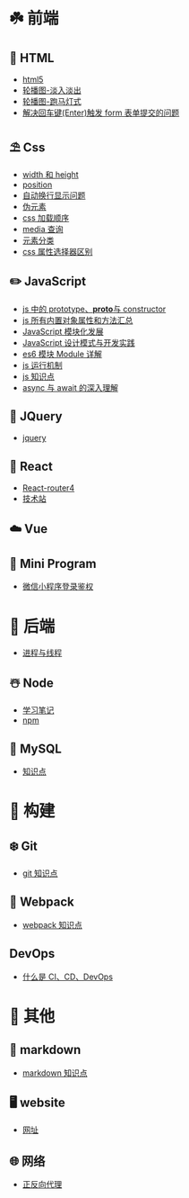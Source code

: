# ☘️ 前端

<!-- *** -->

## 🍭 HTML

- [html5](notes/html/html5.md)
- [轮播图-淡入淡出](notes/html/轮播图-淡入淡出.md)
- [轮播图-跑马灯式](notes/html/轮播图-跑马灯式.md)
- [解决回车键(Enter)触发 form 表单提交的问题](<notes/html/解决回车键(Enter)触发form表单提交的问题.md>)

## ⛱ Css

- [width 和 height](notes/css/width和height.md)
- [position](notes/css/position.md)
- [自动换行显示问题](notes/css/自动换行显示问题.md)
- [伪元素](notes/css/伪元素.md)
- [css 加载顺序](notes/css/css加载顺序.md)
- [media 查询](notes/css/media查询.md)
- [元素分类](notes/css/元素分类.md)
- [css 属性选择器区别](notes/css/css属性选择器区别.md)

## ✏️ JavaScript

- [js 中的 prototype、**proto**与 constructor](notes/javascript/js中的prototype、__proto__与constructor.md)
- [js 所有内置对象属性和方法汇总](notes/javascript/js所有内置对象属性和方法汇总.md)
- [JavaScript 模块化发展](notes/javascript/JavaScript模块化发展.md)
- [JavaScript 设计模式与开发实践](notes/javascript/JavaScript设计模式与开发实践.md)
- [es6 模块 Module 详解](notes/javascript/es6-Module.md)
- [js 运行机制](notes/javascript/js运行机制.md)
- [js 知识点](notes/javascript/js知识点.md)
- [async 与 await 的深入理解](notes/javascript/async与await的深入理解.md)

## 🎉 JQuery

- [jquery](notes/jquery/jquery.md)

## 🎨 React

- [React-router4](notes/react/react-router4.md)
- [技术站](notes/react/技术站.md)

## ☁️ Vue

## 🍓 Mini Program

- [微信小程序登录鉴权](notes/miniProgram/wechat/note.md)

<!-- ## 🍒 Other -->

# 🌸 后端

<!-- *** -->

- [进程与线程](https://www.liaoxuefeng.com/wiki/1016959663602400/1017627212385376)

## ☃️ Node

- [学习笔记](notes/node/学习笔记.md)
- [npm](notes/node/npm.md)

<!-- ## 🍅 Java -->

## 🔐 MySQL

- [知识点](notes/mysql/知识点.md)

# 💐 构建

<!-- *** -->

## ❄️ Git

- [git 知识点](notes/git/git.md)

## 🍡 Webpack

- [webpack 知识点](notes/webpack/webpack.md)

## DevOps

- [什么是 CI、CD、DevOps](notes/framework/什么是CI、CD、DevOps.md)

# 🌺 其他

<!-- *** -->

## 📜 markdown

- [markdown 知识点](notes/markdown/markdown.md)

## 🖥 website

- [网址](notes/website/网址.md)

## 🌐 网络

- [正反向代理](notes/网络/正反向代理.md)

<!-- <div align="center"> <img src="https://docsify.js.org/_media/icon.svg"/ width="100"></div> -->
